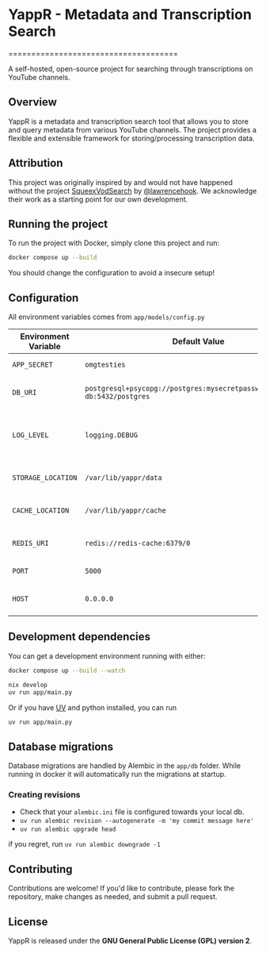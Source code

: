 # YappR - Metadata and Transcription Search

=====================================

A self-hosted, open-source project for searching through transcriptions on
YouTube channels.

## Overview

YappR is a metadata and transcription search tool that allows you to store and
query metadata from various YouTube channels. The project provides a flexible
and extensible framework for storing/processing transcription data.

## Attribution

This project was originally inspired by and would not have happened without the
project [SqueexVodSearch](https://github.com/lawrencehook/SqueexVodSearch) by
[@lawrencehook](https://github.com/lawrencehook). We acknowledge their work as a
starting point for our own development.

## Running the project

To run the project with Docker, simply clone this project and run:

```bash
docker compose up --build
```

You should change the configuration to avoid a insecure setup!

## Configuration

All environment variables comes from `app/models/config.py`

| **Environment Variable** | **Default Value**                                                          | **Description**                                   |
| ------------------------ | -------------------------------------------------------------------------- | ------------------------------------------------- |
| `APP_SECRET`             | `omgtesties`                                                               | Application secret key                            |
| `DB_URI`                 | `postgresql+psycopg://postgres:mysecretpassword@postgres-db:5432/postgres` | Database URI (PostgreSQL)                         |
| `LOG_LEVEL`              | `logging.DEBUG`                                                            | Log level (debug, info, warning, error, critical) |
| `STORAGE_LOCATION`       | `/var/lib/yappr/data`                                                      | Storage location for files or data                |
| `CACHE_LOCATION`         | `/var/lib/yappr/cache`                                                     | Cache location for cached data                    |
| `REDIS_URI`              | `redis://redis-cache:6379/0`                                               | Redis URI (connection string)                     |
| `PORT`                   | `5000`                                                                     | Application port number                           |
| `HOST`                   | `0.0.0.0`                                                                  | Application host IP address                       |

## Development dependencies

You can get a development environment running with either:

```bash
docker compose up --build --watch
```

```bash
nix develop
uv run app/main.py
```

Or if you have [UV](https://github.com/astral-sh/uv) and python installed, you
can run

```bash
uv run app/main.py
```

## Database migrations

Database migrations are handled by Alembic in the `app/db` folder. While running
in docker it will automatically run the migrations at startup.

### Creating revisions

- Check that your `alembic.ini` file is configured towards your local db.
- `uv run alembic revision --autogenerate -m 'my commit message here'`
- `uv run alembic upgrade head`

if you regret, run `uv run alembic downgrade -1`

## Contributing

Contributions are welcome! If you'd like to contribute, please fork the
repository, make changes as needed, and submit a pull request.

## License

YappR is released under the **GNU General Public License (GPL) version 2**.
